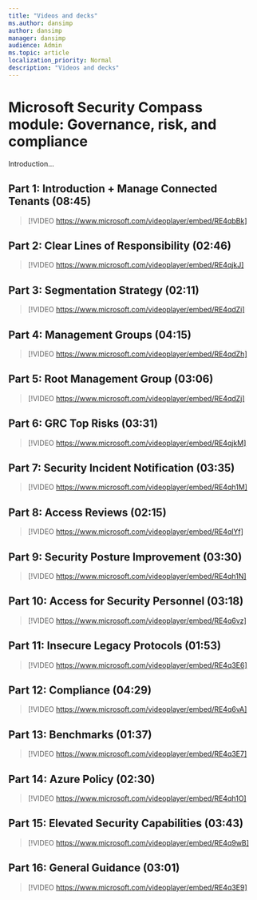 ```yaml
---
title: "Videos and decks"
ms.author: dansimp
author: dansimp
manager: dansimp
audience: Admin
ms.topic: article
localization_priority: Normal
description: "Videos and decks"
---
```


# Microsoft Security Compass module: Governance, risk, and compliance
Introduction...

## Part 1: Introduction + Manage Connected Tenants (08:45)
> [!VIDEO https://www.microsoft.com/videoplayer/embed/RE4qbBk]

## Part 2: Clear Lines of Responsibility (02:46)
> [!VIDEO https://www.microsoft.com/videoplayer/embed/RE4qjkJ]

## Part 3: Segmentation Strategy (02:11)
> [!VIDEO https://www.microsoft.com/videoplayer/embed/RE4qdZi]

## Part 4: Management Groups (04:15)
> [!VIDEO https://www.microsoft.com/videoplayer/embed/RE4qdZh]

## Part 5: Root Management Group (03:06)
> [!VIDEO https://www.microsoft.com/videoplayer/embed/RE4qdZj]

## Part 6: GRC Top Risks (03:31)
> [!VIDEO https://www.microsoft.com/videoplayer/embed/RE4qjkM]

## Part 7: Security Incident Notification (03:35)
> [!VIDEO https://www.microsoft.com/videoplayer/embed/RE4qh1M]

## Part 8: Access Reviews (02:15)
> [!VIDEO https://www.microsoft.com/videoplayer/embed/RE4qlYf]

## Part 9: Security Posture Improvement (03:30)
> [!VIDEO https://www.microsoft.com/videoplayer/embed/RE4qh1N]

## Part 10: Access for Security Personnel (03:18)
> [!VIDEO https://www.microsoft.com/videoplayer/embed/RE4q6vz]

## Part 11: Insecure Legacy Protocols (01:53)
> [!VIDEO https://www.microsoft.com/videoplayer/embed/RE4q3E6]

## Part 12: Compliance (04:29)
> [!VIDEO https://www.microsoft.com/videoplayer/embed/RE4q6vA]

## Part 13: Benchmarks (01:37)
> [!VIDEO https://www.microsoft.com/videoplayer/embed/RE4q3E7]

## Part 14: Azure Policy (02:30)
> [!VIDEO https://www.microsoft.com/videoplayer/embed/RE4qh1O]

## Part 15: Elevated Security Capabilities (03:43)
> [!VIDEO https://www.microsoft.com/videoplayer/embed/RE4q9wB]

## Part 16: General Guidance (03:01)
> [!VIDEO https://www.microsoft.com/videoplayer/embed/RE4q3E9]